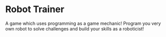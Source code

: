 # Robot Trainer

A game which uses programming as a game mechanic!  Program you very own robot to solve challenges and build your skills as a roboticist!
